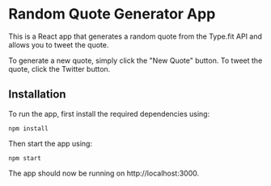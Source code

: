 # Random Quote Generator App

This is a React app that generates a random quote from the Type.fit API and allows you to tweet the quote.

To generate a new quote, simply click the "New Quote" button. To tweet the quote, click the Twitter button.

## Installation

To run the app, first install the required dependencies using:

`npm install`

Then start the app using:

`npm start`

The app should now be running on http://localhost:3000.
